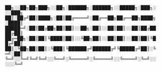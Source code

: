 
██╗░░██╗██╗███╗░░██╗░██████╗░██████╗░░█████╗░███╗░░░███╗
██║░██╔╝██║████╗░██║██╔════╝░██╔══██╗██╔══██╗████╗░████║
█████═╝░██║██╔██╗██║██║░░██╗░██║░░██║██║░░██║██╔████╔██║
██╔═██╗░██║██║╚████║██║░░╚██╗██║░░██║██║░░██║██║╚██╔╝██║
██║░╚██╗██║██║░╚███║╚██████╔╝██████╔╝╚█████╔╝██║░╚═╝░██║
╚═╝░░╚═╝╚═╝╚═╝░░╚══╝░╚═════╝░╚═════╝░░╚════╝░╚═╝░░░░░╚═╝
